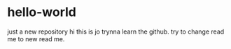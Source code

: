 # hello-world
just a new repository
hi this is jo trynna learn the github.
try to change read me to new read me.

